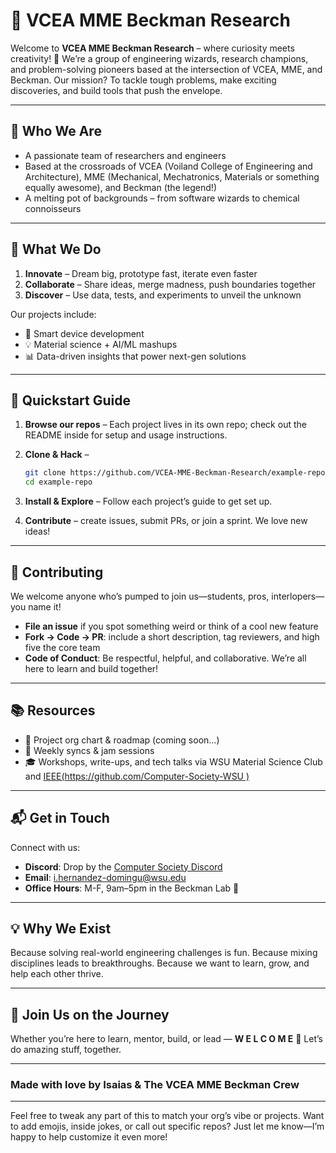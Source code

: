 # 🎉 VCEA MME Beckman Research

Welcome to **VCEA MME Beckman Research** – where curiosity meets creativity! 🚀
We’re a group of engineering wizards, research champions, and problem-solving pioneers based at the intersection of VCEA, MME, and Beckman. Our mission? To tackle tough problems, make exciting discoveries, and build tools that push the envelope.

---

## 👋 Who We Are

* A passionate team of researchers and engineers
* Based at the crossroads of VCEA (Voiland College of Engineering and Architecture), MME (Mechanical, Mechatronics, Materials or something equally awesome), and Beckman (the legend!)
* A melting pot of backgrounds – from software wizards to chemical connoisseurs

---

## 🧠 What We Do

1. **Innovate** – Dream big, prototype fast, iterate even faster
2. **Collaborate** – Share ideas, merge madness, push boundaries together
3. **Discover** – Use data, tests, and experiments to unveil the unknown

Our projects include:

* 🔧 Smart device development
* 💡 Material science + AI/ML mashups
* 📊 Data-driven insights that power next-gen solutions

---

## 🧭 Quickstart Guide

1. **Browse our repos** – Each project lives in its own repo; check out the README inside for setup and usage instructions.
2. **Clone & Hack** –

   ```bash
   git clone https://github.com/VCEA‑MME‑Beckman‑Research/example‑repo.git  
   cd example‑repo  
   ```
3. **Install & Explore** – Follow each project’s guide to get set up.
4. **Contribute** – create issues, submit PRs, or join a sprint. We love new ideas!

---

## 🤝 Contributing

We welcome anyone who’s pumped to join us—students, pros, interlopers—you name it!

* **File an issue** if you spot something weird or think of a cool new feature
* **Fork → Code → PR**: include a short description, tag reviewers, and high five the core team
* **Code of Conduct**: Be respectful, helpful, and collaborative. We’re all here to learn and build together!

---

## 📚 Resources

* 📂 Project org chart & roadmap (coming soon…)
* 📅 Weekly syncs & jam sessions
* 🎓 Workshops, write-ups, and tech talks via WSU Material Science Club and [IEEE(https://github.com/Computer-Society-WSU )](https://github.com/Computer-Society-WSU)

---

## 📬 Get in Touch

Connect with us:

* **Discord**: Drop by the [Computer Society Discord](https://discord.gg/Hq6tfb9YtG)
* **Email**: [i.hernandez-domingu@wsu.edu](mailto:beckman@example.edu)
* **Office Hours**: M-F, 9am–5pm in the Beckman Lab 🙂

---

## 💡 Why We Exist

Because solving real-world engineering challenges is fun. Because mixing disciplines leads to breakthroughs. Because we want to learn, grow, and help each other thrive.

---

## 🚀 Join Us on the Journey

Whether you’re here to learn, mentor, build, or lead — **W E L C O M E** 🎉
Let’s do amazing stuff, together.

---

### Made with love by Isaias & The VCEA MME Beckman Crew

---

Feel free to tweak any part of this to match your org’s vibe or projects. Want to add emojis, inside jokes, or call out specific repos? Just let me know—I’m happy to help customize it even more!
